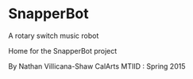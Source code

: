 # SnapperBot
A rotary switch music robot

Home for the SnapperBot project

By Nathan Villicana-Shaw
CalArts MTIID : Spring 2015


